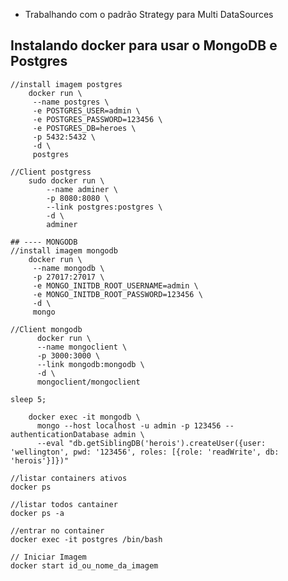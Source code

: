 - Trabalhando com o padrão Strategy para Multi DataSources

## Instalando docker para usar o MongoDB e Postgres
```shell
//install imagem postgres
    docker run \
     --name postgres \
     -e POSTGRES_USER=admin \
     -e POSTGRES_PASSWORD=123456 \
     -e POSTGRES_DB=heroes \
     -p 5432:5432 \
     -d \
     postgres

//Client postgress
    sudo docker run \
        --name adminer \
        -p 8080:8080 \
        --link postgres:postgres \
        -d \
        adminer

## ---- MONGODB
//install imagem mongodb
    docker run \
     --name mongodb \
     -p 27017:27017 \
     -e MONGO_INITDB_ROOT_USERNAME=admin \
     -e MONGO_INITDB_ROOT_PASSWORD=123456 \
     -d \
     mongo 

//Client mongodb
      docker run \
      --name mongoclient \
      -p 3000:3000 \
      --link mongodb:mongodb \
      -d \
      mongoclient/mongoclient

sleep 5;

    docker exec -it mongodb \
      mongo --host localhost -u admin -p 123456 --authenticationDatabase admin \
      --eval "db.getSiblingDB('herois').createUser({user: 'wellington', pwd: '123456', roles: [{role: 'readWrite', db: 'herois'}]})"
```

    //listar containers ativos 
    docker ps 

    //listar todos cantainer 
    docker ps -a

    //entrar no container
    docker exec -it postgres /bin/bash

    // Iniciar Imagem
    docker start id_ou_nome_da_imagem

